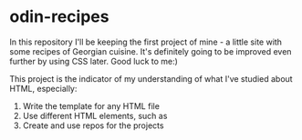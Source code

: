 # odin-recipes
In this repository I'll be keeping the first project of mine - a little site with some recipes of Georgian cuisine. It's definitely going to be improved even further by using CSS later. Good luck to me:)

This project is the indicator of my understanding of what I've studied about HTML, especially:

1) Write the template for any HTML file
2) Use different HTML elements, such as <!--<p>, <strong>, <em>, <h1-6>, <ul> and <ol> and some others-->
3) Create and use repos for the projects